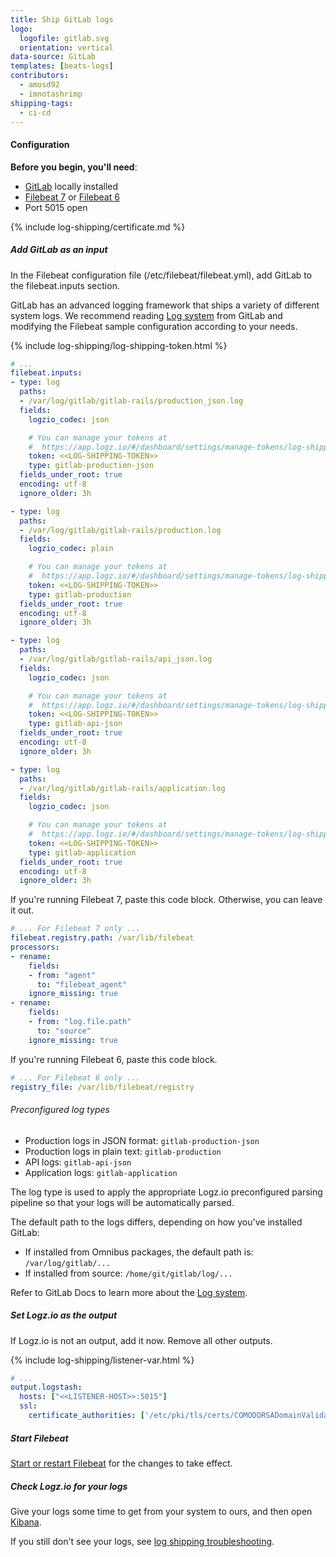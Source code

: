 ```yaml
---
title: Ship GitLab logs
logo:
  logofile: gitlab.svg
  orientation: vertical
data-source: GitLab
templates: [beats-logs]
contributors:
  - amosd92
  - imnotashrimp
shipping-tags:
  - ci-cd
---
```


#### Configuration

**Before you begin, you'll need**:

* [GitLab](https://about.gitlab.com/installation/) locally installed
* [Filebeat 7](https://www.elastic.co/guide/en/beats/filebeat/current/filebeat-installation.html) or [Filebeat 6](https://www.elastic.co/guide/en/beats/filebeat/6.7/filebeat-installation.html)
* Port 5015 open

<div class="tasklist">

{% include log-shipping/certificate.md %}

##### Add GitLab as an input

In the Filebeat configuration file (/etc/filebeat/filebeat.yml), add GitLab to the filebeat.inputs section.

GitLab has an advanced logging framework that ships a variety of different system logs.
We recommend reading [Log system](https://docs.gitlab.com/ee/administration/logs.html) from GitLab and modifying the Filebeat sample configuration according to your needs.

{% include log-shipping/log-shipping-token.html %}

```yaml
# ...
filebeat.inputs:
- type: log
  paths:
  - /var/log/gitlab/gitlab-rails/production_json.log
  fields:
    logzio_codec: json

    # You can manage your tokens at
    #  https://app.logz.io/#/dashboard/settings/manage-tokens/log-shipping
    token: <<LOG-SHIPPING-TOKEN>>
    type: gitlab-production-json
  fields_under_root: true
  encoding: utf-8
  ignore_older: 3h

- type: log
  paths:
  - /var/log/gitlab/gitlab-rails/production.log
  fields:
    logzio_codec: plain

    # You can manage your tokens at
    #  https://app.logz.io/#/dashboard/settings/manage-tokens/log-shipping
    token: <<LOG-SHIPPING-TOKEN>>
    type: gitlab-production
  fields_under_root: true
  encoding: utf-8
  ignore_older: 3h

- type: log
  paths:
  - /var/log/gitlab/gitlab-rails/api_json.log
  fields:
    logzio_codec: json

    # You can manage your tokens at
    #  https://app.logz.io/#/dashboard/settings/manage-tokens/log-shipping
    token: <<LOG-SHIPPING-TOKEN>>
    type: gitlab-api-json
  fields_under_root: true
  encoding: utf-8
  ignore_older: 3h

- type: log
  paths:
  - /var/log/gitlab/gitlab-rails/application.log
  fields:
    logzio_codec: json

    # You can manage your tokens at
    #  https://app.logz.io/#/dashboard/settings/manage-tokens/log-shipping
    token: <<LOG-SHIPPING-TOKEN>>
    type: gitlab-application
  fields_under_root: true
  encoding: utf-8
  ignore_older: 3h
```

If you're running Filebeat 7, paste this code block.
Otherwise, you can leave it out.

```yaml
# ... For Filebeat 7 only ...
filebeat.registry.path: /var/lib/filebeat
processors:
- rename:
    fields:
    - from: "agent"
      to: "filebeat_agent"
    ignore_missing: true
- rename:
    fields:
    - from: "log.file.path"
      to: "source"
    ignore_missing: true
```

If you're running Filebeat 6, paste this code block.

```yaml
# ... For Filebeat 6 only ...
registry_file: /var/lib/filebeat/registry
```

###### Preconfigured log types

* Production logs in JSON format: `gitlab-production-json`
* Production logs in plain text: `gitlab-production`
* API logs: `gitlab-api-json`
* Application logs: `gitlab-application`

The log type is used to apply the appropriate Logz.io preconfigured parsing pipeline so that your logs will be automatically parsed.

The default path to the logs differs, depending on how you've installed GitLab:

* If installed from Omnibus packages, the default path is: `/var/log/gitlab/...`
* If installed from source: `/home/git/gitlab/log/...`

Refer to GitLab Docs to learn more about the [Log system](https://docs.gitlab.com/ee/administration/logs.html).

##### Set Logz.io as the output

If Logz.io is not an output, add it now.
Remove all other outputs.

{% include log-shipping/listener-var.html %} 

```yaml
# ...
output.logstash:
  hosts: ["<<LISTENER-HOST>>:5015"]
  ssl:
    certificate_authorities: ['/etc/pki/tls/certs/COMODORSADomainValidationSecureServerCA.crt']
```

##### Start Filebeat

[Start or restart Filebeat](https://www.elastic.co/guide/en/beats/filebeat/master/filebeat-starting.html) for the changes to take effect.

##### Check Logz.io for your logs

Give your logs some time to get from your system to ours, and then open [Kibana](https://app.logz.io/#/dashboard/kibana).

If you still don't see your logs, see [log shipping troubleshooting]({{site.baseurl}}/user-guide/log-shipping/log-shipping-troubleshooting.html).

</div>
